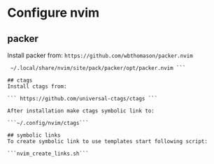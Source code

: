# Configure nvim

## packer
Install packer from:
``` https://github.com/wbthomason/packer.nvim ```

``` git clone https://github.com/wbthomason/packer.nvim\
 ~/.local/share/nvim/site/pack/packer/opt/packer.nvim ```

## ctags
Install ctags from:

``` https://github.com/universal-ctags/ctags ```

After installation make ctags symbolic link to:

```~/.config/nvim/ctags```

## symbolic links
To create symbolic link to use templates start following script:

```nvim_create_links.sh```

